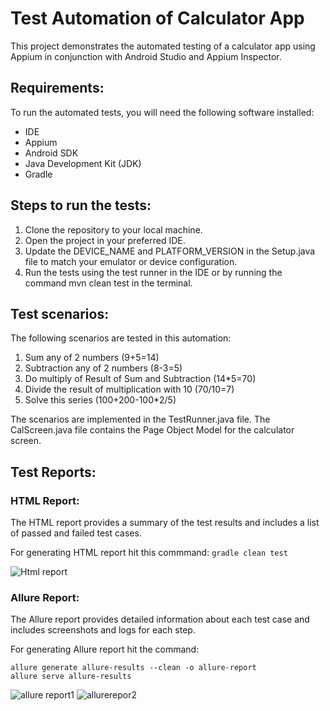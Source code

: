 # Test Automation of Calculator App
This project demonstrates the automated testing of a calculator app using Appium in conjunction with Android Studio and Appium Inspector.

## Requirements:
To run the automated tests, you will need the following software installed:
- IDE
- Appium
- Android SDK
- Java Development Kit (JDK)
- Gradle

## Steps to run the tests:

1. Clone the repository to your local machine.
2. Open the project in your preferred IDE.
3. Update the DEVICE_NAME and PLATFORM_VERSION in the Setup.java file to match your emulator or device configuration.
4. Run the tests using the test runner in the IDE or by running the command mvn clean test in the terminal.

## Test scenarios:
The following scenarios are tested in this automation:

1. Sum any of 2 numbers (9+5=14)
2. Subtraction any of 2 numbers (8-3=5)
3. Do multiply of Result of Sum and Subtraction (14*5=70)
4. Divide the result of multiplication with 10 (70/10=7)
5. Solve this series (100+200-100*2/5)

The scenarios are implemented in the TestRunner.java file. The CalScreen.java file contains the Page Object Model for the calculator screen.

## Test Reports:
### HTML Report:
The HTML report provides a summary of the test results and includes a list of passed and failed test cases.

For generating HTML report hit this commmand: ```gradle clean test```

![Html report](https://user-images.githubusercontent.com/52671754/223334242-6ca9724e-3c25-40c4-a4c5-390516897628.png)

### Allure Report: 
The Allure report provides detailed information about each test case and includes screenshots and logs for each step. 

For generating Allure report hit the command:
 ```
allure generate allure-results --clean -o allure-report
allure serve allure-results
 ```

![allure report1](https://user-images.githubusercontent.com/52671754/223334290-b8305e5d-cafe-44eb-a53b-cdc10f0ba239.png)
![allurerepor2](https://user-images.githubusercontent.com/52671754/223334313-85fd50e5-fbc8-49ff-a380-0f883ff02523.png)



